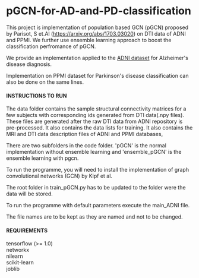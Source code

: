 # pGCN-for-AD-and-PD-classification


This project is implementation of population based GCN (pGCN) proposed by Parisot, S et.Al (https://arxiv.org/abs/1703.03020) on DTI data of ADNI and PPMI. We further use ensemble learning approach to boost the classification perfromance of pGCN.

We provide an implementation applied to the [ADNI dataset](adni.loni.usc.edu/) for Alzheimer's disease diagnosis.

Implementation on PPMI dataset for Parkinson's disease classification can also be done on the same lines.


#### INSTRUCTIONS TO RUN
The data folder contains the sample structural connectivity matrices for a few subjects with corresponding ids generated from DTI data(.npy files). These files are generated after the raw DTI data from ADNI repository is pre-processed. It also contains the data lists for training. It also contains the MRI and DTI data description files of ADNI and PPMI databases,

There are two subfolders in the code folder. 'pGCN' is the normal implementation without ensemble learning and 'ensemble_pGCN' is the ensemble learning with pgcn. 

To run the programme, you will need to install the implementation of graph convolutional networks (GCN) by Kipf et al.

The root folder in train_pGCN.py has to be updated to the folder were the data will be stored. 

To run the programme with default parameters execute the main_ADNI file.

The file names are to be kept as they are named and not to be changed.

#### REQUIREMENTS 

tensorflow (>= 1.0) <br />
networkx <br />
nilearn <br />
scikit-learn <br />
joblib



